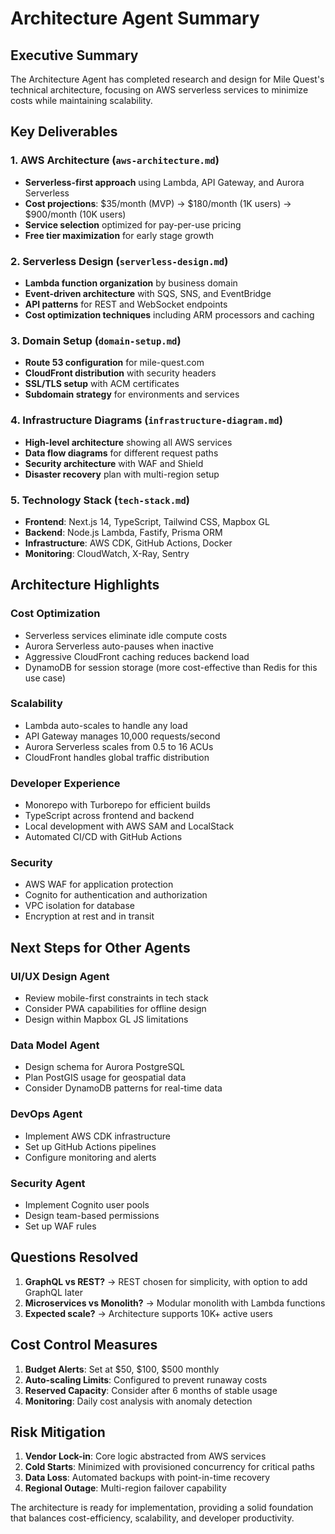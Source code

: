 # Architecture Agent Summary

## Executive Summary

The Architecture Agent has completed research and design for Mile Quest's technical architecture, focusing on AWS serverless services to minimize costs while maintaining scalability.

## Key Deliverables

### 1. AWS Architecture (`aws-architecture.md`)
- **Serverless-first approach** using Lambda, API Gateway, and Aurora Serverless
- **Cost projections**: $35/month (MVP) → $180/month (1K users) → $900/month (10K users)
- **Service selection** optimized for pay-per-use pricing
- **Free tier maximization** for early stage growth

### 2. Serverless Design (`serverless-design.md`)
- **Lambda function organization** by business domain
- **Event-driven architecture** with SQS, SNS, and EventBridge
- **API patterns** for REST and WebSocket endpoints
- **Cost optimization techniques** including ARM processors and caching

### 3. Domain Setup (`domain-setup.md`)
- **Route 53 configuration** for mile-quest.com
- **CloudFront distribution** with security headers
- **SSL/TLS setup** with ACM certificates
- **Subdomain strategy** for environments and services

### 4. Infrastructure Diagrams (`infrastructure-diagram.md`)
- **High-level architecture** showing all AWS services
- **Data flow diagrams** for different request paths
- **Security architecture** with WAF and Shield
- **Disaster recovery** plan with multi-region setup

### 5. Technology Stack (`tech-stack.md`)
- **Frontend**: Next.js 14, TypeScript, Tailwind CSS, Mapbox GL
- **Backend**: Node.js Lambda, Fastify, Prisma ORM
- **Infrastructure**: AWS CDK, GitHub Actions, Docker
- **Monitoring**: CloudWatch, X-Ray, Sentry

## Architecture Highlights

### Cost Optimization
- Serverless services eliminate idle compute costs
- Aurora Serverless auto-pauses when inactive
- Aggressive CloudFront caching reduces backend load
- DynamoDB for session storage (more cost-effective than Redis for this use case)

### Scalability
- Lambda auto-scales to handle any load
- API Gateway manages 10,000 requests/second
- Aurora Serverless scales from 0.5 to 16 ACUs
- CloudFront handles global traffic distribution

### Developer Experience
- Monorepo with Turborepo for efficient builds
- TypeScript across frontend and backend
- Local development with AWS SAM and LocalStack
- Automated CI/CD with GitHub Actions

### Security
- AWS WAF for application protection
- Cognito for authentication and authorization
- VPC isolation for database
- Encryption at rest and in transit

## Next Steps for Other Agents

### UI/UX Design Agent
- Review mobile-first constraints in tech stack
- Consider PWA capabilities for offline design
- Design within Mapbox GL JS limitations

### Data Model Agent
- Design schema for Aurora PostgreSQL
- Plan PostGIS usage for geospatial data
- Consider DynamoDB patterns for real-time data

### DevOps Agent
- Implement AWS CDK infrastructure
- Set up GitHub Actions pipelines
- Configure monitoring and alerts

### Security Agent
- Implement Cognito user pools
- Design team-based permissions
- Set up WAF rules

## Questions Resolved

1. **GraphQL vs REST?** → REST chosen for simplicity, with option to add GraphQL later
2. **Microservices vs Monolith?** → Modular monolith with Lambda functions
3. **Expected scale?** → Architecture supports 10K+ active users

## Cost Control Measures

1. **Budget Alerts**: Set at $50, $100, $500 monthly
2. **Auto-scaling Limits**: Configured to prevent runaway costs
3. **Reserved Capacity**: Consider after 6 months of stable usage
4. **Monitoring**: Daily cost analysis with anomaly detection

## Risk Mitigation

1. **Vendor Lock-in**: Core logic abstracted from AWS services
2. **Cold Starts**: Minimized with provisioned concurrency for critical paths
3. **Data Loss**: Automated backups with point-in-time recovery
4. **Regional Outage**: Multi-region failover capability

The architecture is ready for implementation, providing a solid foundation that balances cost-efficiency, scalability, and developer productivity.